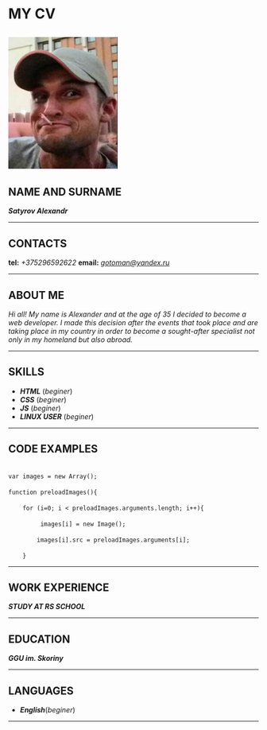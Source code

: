 # MY CV 

![My foto](1221.jpg)
---

## NAME AND SURNAME

***Satyrov Alexandr***

---

## CONTACTS

**tel:** *+375296592622*
**email:** *gotoman@yandex.ru*

---

## ABOUT ME

*Hi all! My name is Alexander and at the age of 35 I decided to become a web developer.
I made this decision after the events that took place and are taking place in my country in order to become a sought-after specialist not only in my homeland but also abroad.*

---

## SKILLS

- ***HTML*** (*beginer*)
- ***CSS*** (*beginer*)
- ***JS*** (*beginer*)
- ***LINUX USER*** (*beginer*)

---

## CODE EXAMPLES

```

var images = new Array();

function preloadImages(){

    for (i=0; i < preloadImages.arguments.length; i++){

         images[i] = new Image();

        images[i].src = preloadImages.arguments[i];

    }

```
---

## WORK EXPERIENCE

***STUDY AT RS SCHOOL***

---

## EDUCATION

***GGU im. Skoriny***

---

## LANGUAGES

- ***English***(*beginer*)

---
